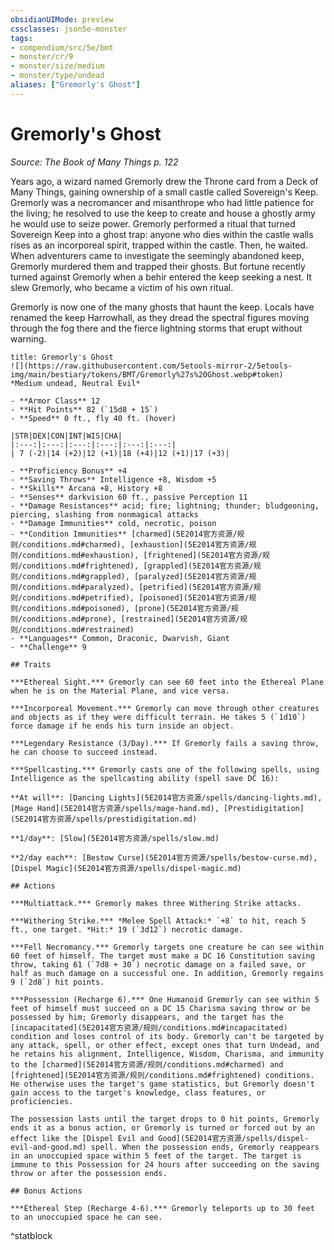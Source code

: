 ```yaml
---
obsidianUIMode: preview
cssclasses: json5e-monster
tags:
- compendium/src/5e/bmt
- monster/cr/9
- monster/size/medium
- monster/type/undead
aliases: ["Gremorly's Ghost"]
---
```

# Gremorly's Ghost
*Source: The Book of Many Things p. 122*  

Years ago, a wizard named Gremorly drew the Throne card from a Deck of Many Things, gaining ownership of a small castle called Sovereign's Keep. Gremorly was a necromancer and misanthrope who had little patience for the living; he resolved to use the keep to create and house a ghostly army he would use to seize power. Gremorly performed a ritual that turned Sovereign Keep into a ghost trap: anyone who dies within the castle walls rises as an incorporeal spirit, trapped within the castle. Then, he waited. When adventurers came to investigate the seemingly abandoned keep, Gremorly murdered them and trapped their ghosts. But fortune recently turned against Gremorly when a behir entered the keep seeking a nest. It slew Gremorly, who became a victim of his own ritual.

Gremorly is now one of the many ghosts that haunt the keep. Locals have renamed the keep Harrowhall, as they dread the spectral figures moving through the fog there and the fierce lightning storms that erupt without warning.

```ad-statblock
title: Gremorly's Ghost
![](https://raw.githubusercontent.com/5etools-mirror-2/5etools-img/main/bestiary/tokens/BMT/Gremorly%27s%20Ghost.webp#token)
*Medium undead, Neutral Evil*

- **Armor Class** 12
- **Hit Points** 82 (`15d8 + 15`)
- **Speed** 0 ft., fly 40 ft. (hover)

|STR|DEX|CON|INT|WIS|CHA|
|:---:|:---:|:---:|:---:|:---:|:---:|
| 7 (-2)|14 (+2)|12 (+1)|18 (+4)|12 (+1)|17 (+3)|

- **Proficiency Bonus** +4
- **Saving Throws** Intelligence +8, Wisdom +5
- **Skills** Arcana +8, History +8
- **Senses** darkvision 60 ft., passive Perception 11
- **Damage Resistances** acid; fire; lightning; thunder; bludgeoning, piercing, slashing from nonmagical attacks
- **Damage Immunities** cold, necrotic, poison
- **Condition Immunities** [charmed](5E2014官方资源/规则/conditions.md#charmed), [exhaustion](5E2014官方资源/规则/conditions.md#exhaustion), [frightened](5E2014官方资源/规则/conditions.md#frightened), [grappled](5E2014官方资源/规则/conditions.md#grappled), [paralyzed](5E2014官方资源/规则/conditions.md#paralyzed), [petrified](5E2014官方资源/规则/conditions.md#petrified), [poisoned](5E2014官方资源/规则/conditions.md#poisoned), [prone](5E2014官方资源/规则/conditions.md#prone), [restrained](5E2014官方资源/规则/conditions.md#restrained)
- **Languages** Common, Draconic, Dwarvish, Giant
- **Challenge** 9

## Traits

***Ethereal Sight.*** Gremorly can see 60 feet into the Ethereal Plane when he is on the Material Plane, and vice versa.

***Incorporeal Movement.*** Gremorly can move through other creatures and objects as if they were difficult terrain. He takes 5 (`1d10`) force damage if he ends his turn inside an object.

***Legendary Resistance (3/Day).*** If Gremorly fails a saving throw, he can choose to succeed instead.

***Spellcasting.*** Gremorly casts one of the following spells, using Intelligence as the spellcasting ability (spell save DC 16):

**At will**: [Dancing Lights](5E2014官方资源/spells/dancing-lights.md), [Mage Hand](5E2014官方资源/spells/mage-hand.md), [Prestidigitation](5E2014官方资源/spells/prestidigitation.md)

**1/day**: [Slow](5E2014官方资源/spells/slow.md)

**2/day each**: [Bestow Curse](5E2014官方资源/spells/bestow-curse.md), [Dispel Magic](5E2014官方资源/spells/dispel-magic.md)

## Actions

***Multiattack.*** Gremorly makes three Withering Strike attacks.

***Withering Strike.*** *Melee Spell Attack:* `+8` to hit, reach 5 ft., one target. *Hit:* 19 (`3d12`) necrotic damage.

***Fell Necromancy.*** Gremorly targets one creature he can see within 60 feet of himself. The target must make a DC 16 Constitution saving throw, taking 61 (`7d8 + 30`) necrotic damage on a failed save, or half as much damage on a successful one. In addition, Gremorly regains 9 (`2d8`) hit points.

***Possession (Recharge 6).*** One Humanoid Gremorly can see within 5 feet of himself must succeed on a DC 15 Charisma saving throw or be possessed by him; Gremorly disappears, and the target has the [incapacitated](5E2014官方资源/规则/conditions.md#incapacitated) condition and loses control of its body. Gremorly can't be targeted by any attack, spell, or other effect, except ones that turn Undead, and he retains his alignment, Intelligence, Wisdom, Charisma, and immunity to the [charmed](5E2014官方资源/规则/conditions.md#charmed) and [frightened](5E2014官方资源/规则/conditions.md#frightened) conditions. He otherwise uses the target's game statistics, but Gremorly doesn't gain access to the target's knowledge, class features, or proficiencies.

The possession lasts until the target drops to 0 hit points, Gremorly ends it as a bonus action, or Gremorly is turned or forced out by an effect like the [Dispel Evil and Good](5E2014官方资源/spells/dispel-evil-and-good.md) spell. When the possession ends, Gremorly reappears in an unoccupied space within 5 feet of the target. The target is immune to this Possession for 24 hours after succeeding on the saving throw or after the possession ends.

## Bonus Actions

***Ethereal Step (Recharge 4-6).*** Gremorly teleports up to 30 feet to an unoccupied space he can see.
```
^statblock
